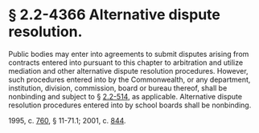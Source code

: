 # § 2.2-4366 Alternative dispute resolution.

<p>Public bodies may enter into agreements to submit disputes arising from contracts entered into pursuant to this chapter to arbitration and utilize mediation and other alternative dispute resolution procedures. However, such procedures entered into by the Commonwealth, or any department, institution, division, commission, board or bureau thereof, shall be nonbinding and subject to § <a href='http://law.lis.virginia.gov/vacode/2.2-514/'>2.2-514</a>, as applicable. Alternative dispute resolution procedures entered into by school boards shall be nonbinding.</p><p>1995, c. <a href='http://lis.virginia.gov/cgi-bin/legp604.exe?951+ful+CHAP0760'>760</a>, § 11-71.1; 2001, c. <a href='http://lis.virginia.gov/cgi-bin/legp604.exe?011+ful+CHAP0844'>844</a>.</p>